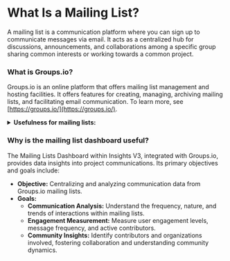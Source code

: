 # What Is a Mailing List?

A mailing list is a communication platform where you can sign up to communicate messages via email. It acts as a centralized hub for discussions, announcements, and collaborations among a specific group sharing common interests or working towards a common project.

### What is Groups.io?

Groups.io is an online platform that offers mailing list management and hosting facilities. It offers features for creating, managing, archiving mailing lists, and facilitating email communication. To learn more, see [https://groups.io/](https://groups.io/).

<details>

<summary><strong>Usefulness for mailing lists:</strong></summary>

* **Centralized communication:** Keeps all group conversations organized in one place, accessible via email or the web.
* **Threaded discussions:** Easily follow conversations and specific topics within the group.
* **Subscription management:** Control how often you receive emails or choose to receive no emails at all, staying connected through the web interface.
* **File sharing:** Share documents, photos, and videos within the group.
* **Privacy and security:** Groups.io is committed to privacy and doesn't sell user data or display ads.
* **Moderation tools:** Maintain a safe and productive environment for group discussions.
* **Mobile-friendly:** Access groups from your smartphone or tablet.
* **Integrations:** Connect with other services like Google Drive, Dropbox, and Slack.

</details>

### Why is the mailing list dashboard useful?

The Mailing Lists Dashboard within Insights V3, integrated with Groups.io, provides data insights into project communications. Its primary objectives and goals include:

* **Objective:** Centralizing and analyzing communication data from Groups.io mailing lists.
* **Goals:**
  * **Communication Analysis:** Understand the frequency, nature, and trends of interactions within mailing lists.
  * **Engagement Measurement:** Measure user engagement levels, message frequency, and active contributors.
  * **Community Insights:** Identify contributors and organizations involved, fostering collaboration and understanding community dynamics.
